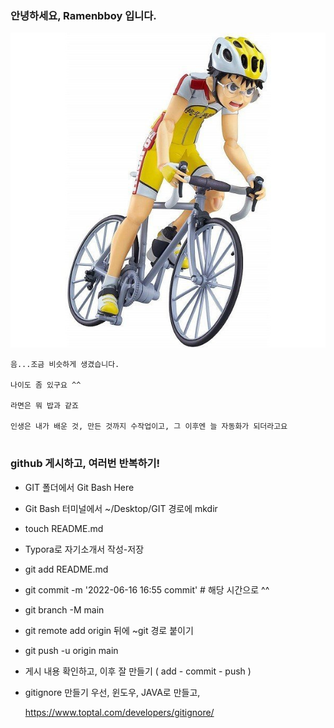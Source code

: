 ### 안녕하세요, Ramenbboy 입니다.

![겁쟁이 페달](README-images/1a56111086.jpg)

```자기소개 페이지 작성하기'''
음...조금 비슷하게 생겼습니다. 

나이도 좀 있구요 ^^

라면은 뭐 밥과 같죠 

인생은 내가 배운 것, 만든 것까지 수작업이고, 그 이후엔 늘 자동화가 되더라고요  


```

### github 게시하고, 여러번 반복하기!  

* GIT 폴더에서 Git Bash Here

* Git Bash 터미널에서 ~/Desktop/GIT 경로에 mkdir <username> 

* touch README.md 

* Typora로 자기소개서 작성-저장 

* git add README.md

* git commit -m '2022-06-16 16:55 commit'  # 해당 시간으로 ^^ 

* git branch -M main 

* git remote add origin 뒤에 ~git 경로 붙이기

* git push -u origin main

* 게시 내용 확인하고, 이후 잘 만들기 ( add - commit - push )

* gitignore 만들기 우선, 윈도우, JAVA로 만들고, 

  https://www.toptal.com/developers/gitignore/

